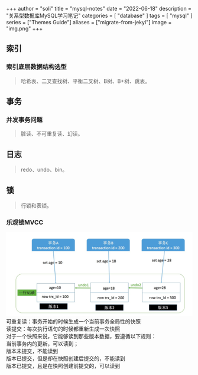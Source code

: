 +++
author = "soli"
title = "mysql-notes"
date = "2022-06-18"
description = "关系型数据库MySQL学习笔记"
categories = [
"database"
]
tags = [
"mysql"
]
series = ["Themes Guide"]
aliases = ["migrate-from-jekyl"]
image = "img.png"
+++
<!--more-->
## 索引
### 索引底层数据结构选型
> 哈希表、二叉查找树、平衡二叉树、B树、B+树、跳表。

## 事务
### 并发事务问题
> 脏读、不可重复读、幻读。
## 日志
> redo、undo、bin。

## 锁
> 行锁和表锁。
### 乐观锁MVCC
![](mvcc-demo.png)
可重复读：事务开始的时候生成一个当前事务全局性的快照  
读提交：每次执行语句的时候都重新生成一次快照  
对于一个快照来说，它能够读到那些版本数据，要遵循以下规则：   
当前事务内的更新，可以读到；  
版本未提交，不能读到  
版本已提交，但是却在快照创建后提交的，不能读到     
版本已提交，且是在快照创建前提交的，可以读到  